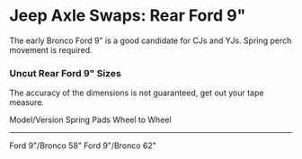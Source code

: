 # Jeep Axle Swaps: Rear Ford 9\"

The early Bronco Ford 9\" is a good candidate for CJs and YJs. Spring perch movement is required.

### Uncut Rear Ford 9\" Sizes

The accuracy of the dimensions is not guaranteed, get out your tape measure.

  Model/Version     Spring Pads   Wheel to Wheel
  ----------------- ------------- ----------------
  Ford 9\"/Bronco                 58\"
  Ford 9\"/Bronco                 62\"
